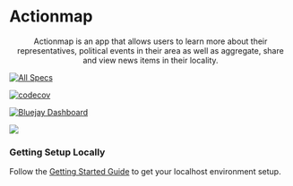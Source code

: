 # Actionmap

<div style="text-align: center;">

Actionmap is an app that allows users to learn more about their representatives,
political events in their area as well as aggregate, share and view news items in their locality.

</div>

<!-- TODO: Update these for your repo! -->

[![All Specs](https://github.com/cs169/fa23-chips-10.5-49/actions/workflows/specs.yml/badge.svg)](https://github.com/cs169/fa23-chips-10.5-49/actions) 

[![codecov](https://codecov.io/github/cs169/fa23-chips-10.5-49/graph/badge.svg?token=qRpZnZN3QQ)](https://codecov.io/github/cs169/fa23-chips-10.5-49/tree/master)

[![Bluejay Dashboard](https://img.shields.io/badge/Bluejay-Dashboard_49-blue.svg)](http://dashboard.bluejay.governify.io/dashboard/script/dashboardLoader.js?dashboardURL=https://reporter.bluejay.governify.io/api/v4/dashboards/tpa-CS169-2023-GH-cs169_fa23-chips-10.5-49/main)

![](https://github.com///actions/workflows//badge.svg)

### Getting Setup Locally

Follow the [Getting Started Guide](./docs/01-getting-started.md) to get your localhost environment setup.
